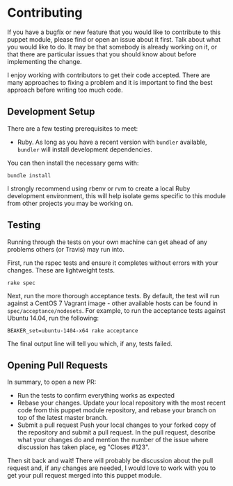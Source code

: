 # Contributing

If you have a bugfix or new feature that you would like to contribute to this puppet module, please find or open an issue about it first.
Talk about what you would like to do.
It may be that somebody is already working on it, or that there are particular issues that you should know about before implementing the change.

I enjoy working with contributors to get their code accepted.
There are many approaches to fixing a problem and it is important to find the best approach before writing too much code.

## Development Setup

There are a few testing prerequisites to meet:

* Ruby.
  As long as you have a recent version with `bundler` available, `bundler` will install development dependencies.

You can then install the necessary gems with:

    bundle install

I strongly recommend using rbenv or rvm to create a local Ruby development environment, this will help isolate gems specific to this module from other projects you may be working on.

## Testing

Running through the tests on your own machine can get ahead of any problems others (or Travis) may run into.

First, run the rspec tests and ensure it completes without errors with your changes. These are lightweight tests.

    rake spec

Next, run the more thorough acceptance tests.
By default, the test will run against a CentOS 7 Vagrant image - other available hosts can be found in `spec/acceptance/nodesets`.
For example, to run the acceptance tests against Ubuntu 14.04, run the following:

    BEAKER_set=ubuntu-1404-x64 rake acceptance

The final output line will tell you which, if any, tests failed.

## Opening Pull Requests

In summary, to open a new PR:

* Run the tests to confirm everything works as expected
* Rebase your changes.
  Update your local repository with the most recent code from this puppet module repository, and rebase your branch on top of the latest master branch.
* Submit a pull request
  Push your local changes to your forked copy of the repository and submit a pull request.
  In the pull request, describe what your changes do and mention the number of the issue where discussion has taken place, eg "Closes #123".

Then sit back and wait!
There will probably be discussion about the pull request and, if any changes are needed, I would love to work with you to get your pull request merged into this puppet module.
